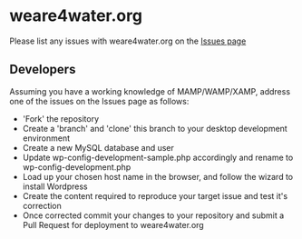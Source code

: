 weare4water.org
===============

Please list any issues with weare4water.org on the [Issues page](https://github.com/4water/weare4water.org/issues)

Developers
----------
Assuming you have a working knowledge of MAMP/WAMP/XAMP, address one of the issues on the Issues page as follows:

* 'Fork' the repository
* Create a 'branch' and 'clone' this branch to your desktop development environment
* Create a new MySQL database and user
* Update wp-config-development-sample.php accordingly and rename to wp-config-development.php
* Load up your chosen host name in the browser, and follow the wizard to install Wordpress
* Create the content required to reproduce your target issue and test it's correction
* Once corrected commit your changes to your repository and submit a Pull Request for deployment to weare4water.org
